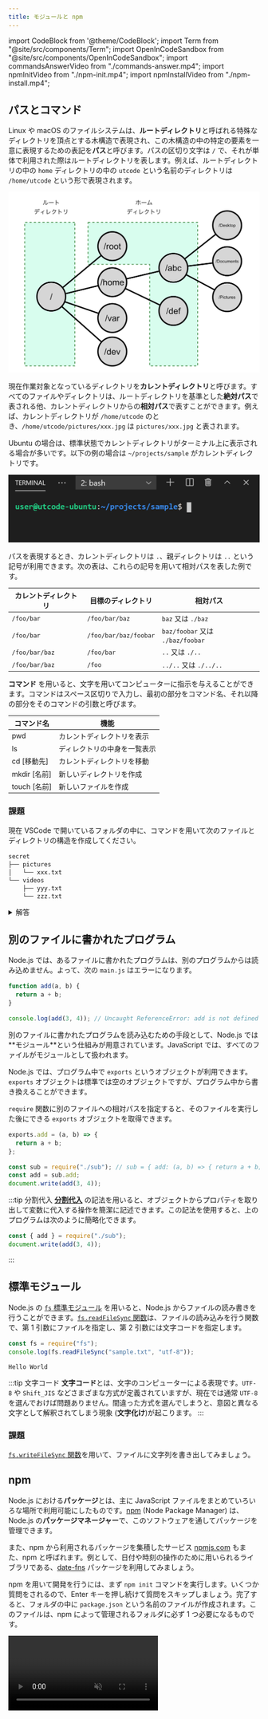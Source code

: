 ```yaml
---
title: モジュールと npm
---
```


import CodeBlock from '@theme/CodeBlock';
import Term from "@site/src/components/Term";
import OpenInCodeSandbox from "@site/src/components/OpenInCodeSandbox";
import commandsAnswerVideo from "./commands-answer.mp4";
import npmInitVideo from "./npm-init.mp4";
import npmInstallVideo from "./npm-install.mp4";

## パスとコマンド

Linux や macOS のファイルシステムは、**ルートディレクトリ**と呼ばれる特殊なディレクトリを頂点とする木構造で表現され、この木構造の中の特定の要素を一意に表現するための表記を**パス**と呼びます。パスの区切り文字は `/` で、それが単体で利用された際はルートディレクトリを表します。例えば、ルートディレクトリの中の `home` ディレクトリの中の `utcode` という名前のディレクトリは `/home/utcode` という形で表現されます。

![Linux のファイルシステム](./linux-file-system.png)

現在作業対象となっているディレクトリを**カレントディレクトリ**と呼びます。すべてのファイルやディレクトリは、ルートディレクトリを基準とした**絶対パス**で表される他、カレントディレクトリからの**相対パス**で表すことができます。例えば、カレントディレクトリが `/home/utcode` のとき、`/home/utcode/pictures/xxx.jpg` は `pictures/xxx.jpg` と表されます。

Ubuntu の場合は、標準状態でカレントディレクトリがターミナル上に表示される場合が多いです。以下の例の場合は `~/projects/sample` がカレントディレクトリです。

![カレントディレクトリの確認](./check-current-directory.png)

パスを表現するとき、カレントディレクトリは `.`、親ディレクトリは `..` という記号が利用できます。次の表は、これらの記号を用いて相対パスを表した例です。

| カレントディレクトリ | 目標のディレクトリ    | 相対パス                         |
| -------------------- | --------------------- | -------------------------------- |
| `/foo/bar`           | `/foo/bar/baz`        | `baz` 又は `./baz`               |
| `/foo/bar`           | `/foo/bar/baz/foobar` | `baz/foobar` 又は `./baz/foobar` |
| `/foo/bar/baz`       | `/foo/bar`            | `..` 又は `./..`                 |
| `/foo/bar/baz`       | `/foo`                | `../..` 又は `./../..`           |

**コマンド** を用いると、文字を用いてコンピューターに指示を与えることができます。コマンドはスペース区切りで入力し、最初の部分をコマンド名、それ以降の部分をそのコマンドの引数と呼びます。

| コマンド名   | 機能                         |
| ------------ | ---------------------------- |
| pwd          | カレントディレクトリを表示   |
| ls           | ディレクトリの中身を一覧表示 |
| cd [移動先]  | カレントディレクトリを移動   |
| mkdir [名前] | 新しいディレクトリを作成     |
| touch [名前] | 新しいファイルを作成         |

### 課題

現在 VSCode で開いているフォルダの中に、コマンドを用いて次のファイルとディレクトリの構造を作成してください。

```plain
secret
├── pictures
│   └── xxx.txt
└── videos
    ├── yyy.txt
    └── zzz.txt
```

<details>
  <summary>解答</summary>
  <div>
    <p>カレントディレクトリを親ディレクトにに移動する場合には <code>cd ..</code> とするのがポイントです。</p>
    <video src={commandsAnswerVideo} controls />
  </div>
</details>

## 別のファイルに書かれたプログラム

Node.js では、あるファイルに書かれたプログラムは、別のプログラムからは読み込めません。よって、次の `main.js` はエラーになります。

```javascript title=sub.js
function add(a, b) {
  return a + b;
}
```

```javascript title=main.js
console.log(add(3, 4)); // Uncaught ReferenceError: add is not defined
```

別のファイルに書かれたプログラムを読み込むための手段として、Node.js では**<Term type="javascriptModule">モジュール</Term>**という仕組みが用意されています。JavaScript では、すべてのファイルが<Term type="javascriptModule">モジュール</Term>として扱われます。

Node.js では、プログラム中で `exports` というオブジェクトが利用できます。`exports` オブジェクトは標準では空のオブジェクトですが、プログラム中から書き換えることができます。

`require` 関数に別のファイルへの相対パスを指定すると、そのファイルを実行した後にできる `exports` オブジェクトを取得できます。

```javascript title=sub.js
exports.add = (a, b) => {
  return a + b;
};
```

```javascript title=main.js
const sub = require("./sub"); // sub = { add: (a, b) => { return a + b; } }
const add = sub.add;
document.write(add(3, 4));
```

:::tip 分割代入
[**分割代入**](https://developer.mozilla.org/ja/docs/Web/JavaScript/Reference/Operators/Destructuring_assignment) の記法を用いると、オブジェクトからプロパティを取り出して変数に代入する操作を簡潔に記述できます。この記法を使用すると、上のプログラムは次のように簡略化できます。

```javascript title=main.js
const { add } = require("./sub");
document.write(add(3, 4));
```
:::

## 標準<Term type="javascriptModule">モジュール</Term>

Node.js の [`fs` 標準モジュール](https://nodejs.org/api/fs.html) を用いると、Node.js からファイルの読み書きを行うことができます。[`fs.readFileSync` 関数](https://nodejs.org/api/fs.html#fsreadfilesyncpath-options)は、ファイルの読み込みを行う関数で、第 1 引数にファイルを指定し、第 2 引数には文字コードを指定します。

```javascript title=main.js
const fs = require("fs");
console.log(fs.readFileSync("sample.txt", "utf-8"));
```

```plain title=main.js
Hello World
```

:::tip 文字コード
**文字コード**とは、文字のコンピューターによる表現です。`UTF-8` や `Shift_JIS` などさまざまな方式が定義されていますが、現在では通常 `UTF-8` を選んでおけば問題ありません。間違った方式を選んでしまうと、意図と異なる文字として解釈されてしまう現象 (**文字化け**)が起こります。
:::

### 課題

[`fs.writeFileSync` 関数](https://nodejs.org/api/fs.html#fswritefilesyncfile-data-options)を用いて、ファイルに文字列を書き出してみましょう。

## npm

Node.js における**パッケージ**とは、主に JavaScript ファイルをまとめていろいろな場所で利用可能にしたものです。[npm](https://docs.npmjs.com/about-npm) (Node Package Manager) は、Node.js の**パッケージマネージャー**で、このソフトウェアを通してパッケージを管理できます。

また、npm から利用されるパッケージを集積したサービス [npmjs.com](https://www.npmjs.com/) もまた、npm と呼ばれます。例として、日付や時刻の操作のために用いられる<Term type="library">ライブラリ</Term>である、[date-fns](https://www.npmjs.com/package/date-fns) パッケージを利用してみましょう。

npm を用いて開発を行うには、まず `npm init` コマンドを実行します。いくつか質問をされるので、Enter キーを押し続けて質問をスキップしましょう。完了すると、フォルダの中に `package.json` という名前のファイルが作成されます。このファイルは、npm によって管理されるフォルダに必ず 1 つ必要になるものです。

<video src={npmInitVideo} controls muted autoPlay loop />

続いて、npm のパッケージをインストールします。`npm install` に続けて、インストールしたいパッケージの名前を入力します。

```shell
npm install date-fns
```

これにより、フォルダの中に `package-lock.json` ファイルと、`node_modules` フォルダが作成され、内部にパッケージ本体がダウンロードされます。

<video src={npmInitVideo} controls muted autoPlay loop />

:::tip JSON
npm によって作成された `package.json` とは何者でしょうか。拡張子が `.json` のファイルには、**JSON** が記述されています。JSON は、 JavaScript Object Notation の略で、複雑なデータ構造を単一の文字列として表現する際に、JavaScript オブジェクトに似た記法を用いるための仕様です。JavaScript との相性が非常に良いだけでなく、文法が単純で明快であることから、JavaScript を用いないプロジェクトでも頻繁に用いられます。

JSON は、JavaScript のオブジェクト記法よりも制限が厳しくなっています。例えば、

```js
{
  name: "田中",
  age: 18,
}
```

は、JavaScript の文法では有効ですが、JSON としては誤りです。JSON には、

- キーには必ずダブルクォーテーションをつける
- 最後のプロパティの後にはコンマをつけてはならない

という制約があります。このため、上のオブジェクトを JSON で記述するためには、

```json
{
  "name": "田中",
  "age": 18
}
```

のようにしなければなりません。
:::

## npm のパッケージを Node.js から利用する

npm でダウンロードしたパッケージは、<Term type="javascriptModule">モジュール</Term>として `require` 関数に指定できます。

```javascript
const dateFns = require("date-fns");
const { format } = dateFns;
console.log(format(new Date(), "yyyy年MM月dd日"));
```

![date-fns パッケージの利用](./use-package.png)

## 課題

1. サンプルコードの dateFns 変数の中身をデバッガで観察してみましょう。
2. [`mathjs` パッケージ](https://www.npmjs.com/package/mathjs)は、JavaScript で複雑な計算を行うためのライブラリです。このライブラリを用いて、$\log(x)$ を $x$ について微分した式を求めてください。
